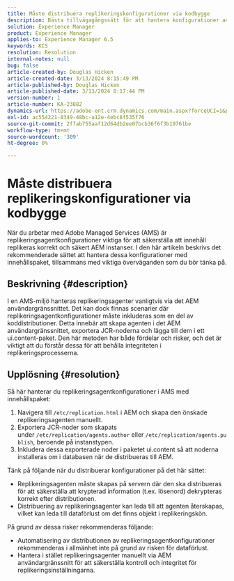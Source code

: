 ```yaml
---
title: Måste distribuera replikeringskonfigurationer via kodbygge
description: Bästa tillvägagångssätt för att hantera konfigurationer av replikeringsagenter i AMS-miljöer
solution: Experience Manager
product: Experience Manager
applies-to: Experience Manager 6.5
keywords: KCS
resolution: Resolution
internal-notes: null
bug: false
article-created-by: Douglas Hicken
article-created-date: 3/13/2024 8:15:49 PM
article-published-by: Douglas Hicken
article-published-date: 3/13/2024 8:17:44 PM
version-number: 1
article-number: KA-23882
dynamics-url: https://adobe-ent.crm.dynamics.com/main.aspx?forceUCI=1&pagetype=entityrecord&etn=knowledgearticle&id=c387107a-76e1-ee11-904c-00224806b7b2
exl-id: ac554221-8349-48bc-a12e-4ebc8f535f76
source-git-commit: 2ffab755aaf12d64db2ee07bcb36f6f3b19761be
workflow-type: tm+mt
source-wordcount: '309'
ht-degree: 0%

---
```


# Måste distribuera replikeringskonfigurationer via kodbygge


När du arbetar med Adobe Managed Services (AMS) är replikeringsagentkonfigurationer viktiga för att säkerställa att innehåll replikeras korrekt och säkert AEM instanser. I den här artikeln beskrivs det rekommenderade sättet att hantera dessa konfigurationer med innehållspaket, tillsammans med viktiga överväganden som du bör tänka på.

## Beskrivning {#description}


I en AMS-miljö hanteras replikeringsagenter vanligtvis via det AEM användargränssnittet. Det kan dock finnas scenarier där replikeringsagentkonfigurationer måste inkluderas som en del av koddistributioner. Detta innebär att skapa agenten i det AEM användargränssnittet, exportera JCR-noderna och lägga till dem i ett ui.content-paket. Den här metoden har både fördelar och risker, och det är viktigt att du förstår dessa för att behålla integriteten i replikeringsprocesserna.


## Upplösning {#resolution}


Så här hanterar du replikeringsagentkonfigurationer i AMS med innehållspaket:

1. Navigera till `/etc/replication.html` i AEM och skapa den önskade replikeringsagenten manuellt.
2. Exportera JCR-noder som skapats under `/etc/replication/agents.author` eller `/etc/replication/agents.publish`, beroende på instanstypen.
3. Inkludera dessa exporterade noder i paketet ui.content så att noderna installeras om i databasen när de distribueras till AEM.


Tänk på följande när du distribuerar konfigurationer på det här sättet:

- Replikeringsagenten måste skapas på servern där den ska distribueras för att säkerställa att krypterad information (t.ex. lösenord) dekrypteras korrekt efter distributionen.
- Distribuering av replikeringsagenter kan leda till att agenten återskapas, vilket kan leda till dataförlust om det finns objekt i replikeringskön.


På grund av dessa risker rekommenderas följande:

- Automatisering av distributionen av replikeringsagentkonfigurationer rekommenderas i allmänhet inte på grund av risken för dataförlust.
- Hantera i stället replikeringsagenter manuellt via AEM användargränssnitt för att säkerställa kontroll och integritet för replikeringsinställningarna.
